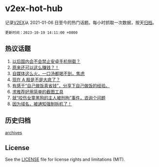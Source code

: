 # v2ex-hot-hub

 记录[V2EX](https://www.v2ex.com/)从 2021-01-06 日至今的热门话题。每小时抓取一次数据，按天[归档](archives)。

`更新时间：2023-10-19 14:11:00 +0800`

## 热议话题

1. [以后国内会不会禁止安卓手机侧载？](https://www.v2ex.com/t/983248)
1. [原来还可以这么赚钱？！](https://www.v2ex.com/t/983344)
1. [自媒体这么火，一口汤都喝不到，焦虑](https://www.v2ex.com/t/983237)
1. [现在 A 股是不是大底了？](https://www.v2ex.com/t/983365)
1. [有感于“自己做饭真省钱”，分享下自己做饭的经验。](https://www.v2ex.com/t/983121)
1. [求推荐好用简单的截图工具](https://www.v2ex.com/t/983168)
1. [就“咬伤女童黑狗的主人被刑拘”事件，咨询个问题](https://www.v2ex.com/t/983371)
1. [因为域名，被通知强制拆机了！](https://www.v2ex.com/t/983333)

## 历史归档

[archives](archives)

## License

See the [LICENSE](LICENSE) file for license rights and limitations (MIT).
